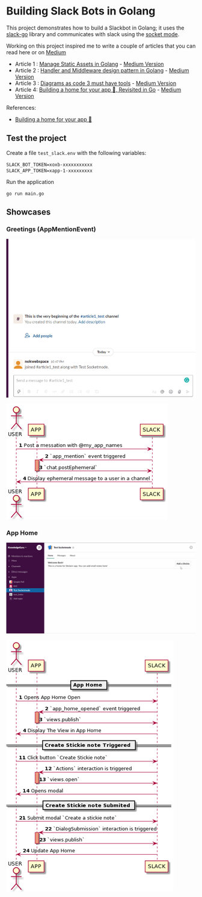 # Building Slack Bots in Golang

This project demonstrates how to build a Slackbot in Golang; it uses the [slack-go](https://github.com/slack-go/slack) library and communicates with slack using the [socket mode](https://api.slack.com/apis/connections/socket).

Working on this project inspired me to write a couple of articles that you can read here or on [Medium](https://medium.com/@couedeloalexandre)

* Article 1 : [Manage Static Assets in Golang](./docs/1_go_1_16_embeded.md) - [Medium Version](https://couedeloalexandre.medium.com/manage-static-assets-with-embed-golang-1-16-75c89c3eea39)
* Article 2 : [Handler and Middleware design pattern in Golang](./docs/2_middleware_design_pattern.md) - [Medium Version](https://medium.com/codex/handler-and-middleware-design-pattern-in-golang-de23ec452fce)
* Article 3 : [Diagrams as code 3 must have tools](./docs/3_diagrame_as_code.md) - [Medium Version](https://medium.com/geekculture/3-diagram-as-code-tools-that-combined-cover-all-your-needs-8f40f57d5cd8)
* Article 4: [Building a home for your app 🏡, Revisited in Go](./docs/building_a_home.md) - [Medium Version](https://betterprogramming.pub/build-a-slack-app-home-in-golang-using-socket-mode-aff7b855bb31)

References:
* [Building a home for your app 🏡](https://api.slack.com/tutorials/app-home-with-modal)

## Test the project

Create a file `test_slack.env` with the following variables:

```
SLACK_BOT_TOKEN=xoxb-xxxxxxxxxxx
SLACK_APP_TOKEN=xapp-1-xxxxxxxxx
```

Run the application

```
go run main.go
```

## Showcases


### Greetings (AppMentionEvent)
![](./docs/assets/greeting.gif)

![](./out/controllers/greetingController/greetingController.png)

### App Home

![](./docs/assets/apphome_completed.gif)

![](./out/controllers/appHomeController/appHomeController.png)